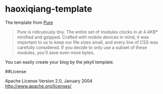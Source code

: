 haoxiqiang-template
===================
The template from [Pure](http://purecss.io/)

>Pure is ridiculously tiny. The entire set of modules clocks in at 4.4KB* minified and gzipped. Crafted with mobile devices in mind, it was important to us to keep our file sizes small, and every line of CSS was carefully considered. If you decide to only use a subset of these modules, you'll save even more bytes.

You can easily create your blog by the jekyll template.


##License
>
  Apache License
  Version 2.0, January 2004
  http://www.apache.org/licenses/

